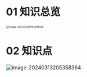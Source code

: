 # 01 知识总览

<img src="https://cvp.oss-cn-shanghai.aliyuncs.com/picgo/202402280948518.png" alt="image-20240228094841360" style="zoom:50%;" />

# 02 知识点

![image-20240313205358364](https://cvp.oss-cn-shanghai.aliyuncs.com/picgo/202403132053510.png)
